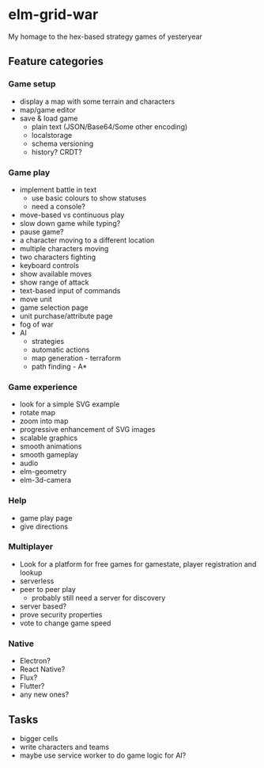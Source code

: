 # elm-grid-war

My homage to the hex-based strategy games of yesteryear

## Feature categories
### Game setup
  - display a map with some terrain and characters
  - map/game editor
  - save & load game
    - plain text (JSON/Base64/Some other encoding)
    - localstorage
    - schema versioning
    - history? CRDT?
### Game play
  - implement battle in text
    - use basic colours to show statuses
    - need a console?
  - move-based vs continuous play
  - slow down game while typing?
  - pause game?
  - a character moving to a different location
  - multiple characters moving
  - two characters fighting
  - keyboard controls
  - show available moves
  - show range of attack
  - text-based input of commands
  - move unit
  - game selection page
  - unit purchase/attribute page
  - fog of war
  - AI
    - strategies
    - automatic actions
    - map generation - terraform
    - path finding - A*
### Game experience
  - look for a simple SVG example
  - rotate map
  - zoom into map
  - progressive enhancement of SVG images
  - scalable graphics
  - smooth animations
  - smooth gameplay
  - audio
  - elm-geometry
  - elm-3d-camera  
### Help
  - game play page
  - give directions
### Multiplayer
  - Look for a platform for free games for gamestate, player registration and lookup
  - serverless
  - peer to peer play
    - probably still need a server for discovery
  - server based?
  - prove security properties
  - vote to change game speed
### Native
  - Electron?
  - React Native?
  - Flux?
  - Flutter?
  - any new ones?

## Tasks
- bigger cells
- write characters and teams
- maybe use service worker to do game logic for AI?
